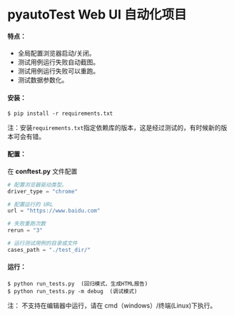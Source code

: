 # pyautoTest Web UI 自动化项目

#### 特点：

* 全局配置浏览器启动/关闭。
* 测试用例运行失败自动截图。
* 测试用例运行失败可以重跑。
* 测试数据参数化。

#### 安装：

```shell
$ pip install -r requirements.txt
```
注：安装```requirements.txt```指定依赖库的版本，这是经过测试的，有时候新的版本可会有错。

#### 配置：

在 __conftest.py__ 文件配置

```python
# 配置浏览器驱动类型。
driver_type = "chrome"

# 配置运行的 URL
url = "https://www.baidu.com"

# 失败重跑次数
rerun = "3"

# 运行测试用例的目录或文件
cases_path = "./test_dir/"
```

#### 运行：

```shell
$ python run_tests.py  (回归模式，生成HTML报告)
$ python run_tests.py -m debug  (调试模式)
```
注： 不支持在编辑器中运行，请在 cmd（windows）/终端(Linux)下执行。
